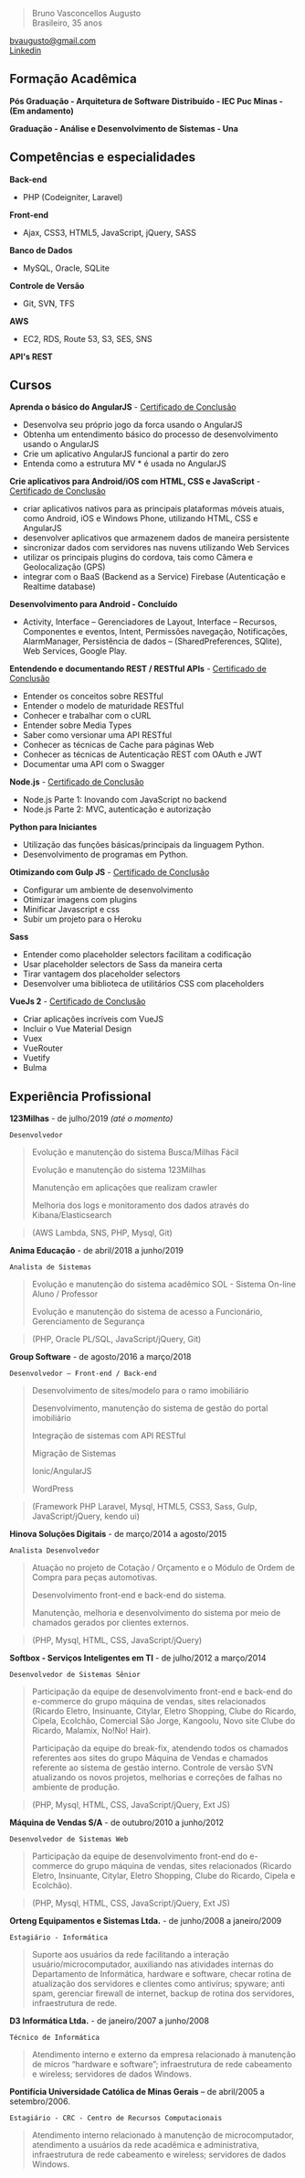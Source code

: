 >Bruno Vasconcellos Augusto     
>Brasileiro, 35 anos    

[bvaugusto@gmail.com](bvaugusto@gmail.com)      
[Linkedin](https://www.linkedin.com/in/bvaugusto)            

## Formação Acadêmica

**Pós Graduação - Arquitetura de Software Distribuído - IEC Puc Minas - (Em andamento)**

**Graduação - Análise e Desenvolvimento de Sistemas - Una**

## Competências e especialidades

**Back-end**
* PHP (Codeigniter, Laravel)

**Front-end**
* Ajax, CSS3, HTML5, JavaScript, jQuery, SASS

**Banco de Dados**
* MySQL, Oracle, SQLite

**Controle de Versão**
* Git, SVN, TFS

**AWS**
* EC2, RDS, Route 53, S3, SES, SNS

**API's REST**

## Cursos

**Aprenda o básico do AngularJS** - [Certificado de Conclusão](https://www.udemy.com/certificate/UC-CBPC3ZTW/)
* Desenvolva seu próprio jogo da forca usando o AngularJS
* Obtenha um entendimento básico do processo de desenvolvimento usando o AngularJS
* Crie um aplicativo AngularJS funcional a partir do zero
* Entenda como a estrutura MV * é usada no AngularJS

**Crie aplicativos para Android/iOS com HTML, CSS e JavaScript** - [Certificado de Conclusão](https://www.udemy.com/certificate/UC-KBN0Y34Z/)
* criar aplicativos nativos para as principais plataformas móveis atuais, como Android, iOS e Windows Phone, utilizando HTML, CSS e AngularJS
* desenvolver aplicativos que armazenem dados de maneira persistente
* sincronizar dados com servidores nas nuvens utilizando Web Services
* utilizar os principais plugins do cordova, tais como Câmera e Geolocalização (GPS)
* integrar com o BaaS (Backend as a Service) Firebase (Autenticação e Realtime database)

**Desenvolvimento para Android - Concluído**
* Activity, Interface – Gerenciadores de Layout, Interface –
Recursos, Componentes e eventos, Intent, Permissões navegação, Notificações, AlarmManager, 
Persistência de dados – (SharedPreferences, SQlite), Web Services, Google Play.

**Entendendo e documentando REST / RESTful APIs** - [Certificado de Conclusão](https://www.udemy.com/certificate/UC-VVE4ODGX/)
* Entender os conceitos sobre RESTful
* Entender o modelo de maturidade RESTful
* Conhecer e trabalhar com o cURL
* Entender sobre Media Types
* Saber como versionar uma API RESTful
* Conhecer as técnicas de Cache para páginas Web
* Conhecer as técnicas de Autenticação REST com OAuth e JWT
* Documentar uma API com o Swagger

**Node.js** - [Certificado de Conclusão](https://cursos.alura.com.br/user/bvaugusto/fullCertificate/eb3486edab62f781179cd74d838795ee)
* Node.js Parte 1: Inovando com JavaScript no backend
* Node.js Parte 2: MVC, autenticação e autorização

**Python para Iniciantes**
* Utilização das funções básicas/principais da linguagem Python.
* Desenvolvimento de programas em Python.

**Otimizando com Gulp JS** - [Certificado de Conclusão](https://www.udemy.com/certificate/UC-FJW6QOUQ/)
* Configurar um ambiente de desenvolvimento
* Otimizar imagens com plugins
* Minificar Javascript e css
* Subir um projeto para o Heroku

**Sass**
* Entender como placeholder selectors facilitam a codificação
* Usar placeholder selectors de Sass da maneira certa
* Tirar vantagem dos placeholder selectors
* Desenvolver uma biblioteca de utilitários CSS com placeholders

**VueJs 2** - [Certificado de Conclusão](https://www.udemy.com/certificate/UC-GQ49BGM8/)
* Criar aplicações incríveis com VueJS
* Incluir o Vue Material Design
* Vuex
* VueRouter
* Vuetify
* Bulma

## Experiência Profissional

**123Milhas** - de julho/2019 *(até o momento)*

    Desenvolvedor
>Evolução e manutenção do sistema Busca/Milhas Fácil
>
>Evolução e manutenção do sistema 123Milhas
>
>Manutenção em aplicações que realizam crawler
>
>Melhoria dos logs e monitoramento dos dados através do Kibana/Elasticsearch

>(AWS Lambda, SNS, PHP, Mysql, Git)

**Anima Educação** - de abril/2018 a junho/2019

    Analista de Sistemas
>Evolução e manutenção do sistema acadêmico SOL - Sistema On-line Aluno / Professor
>
>Evolução e manutenção do sistema de acesso a Funcionário, Gerenciamento de Segurança

>(PHP, Oracle PL/SQL, JavaScript/jQuery, Git)

**Group Software** - de agosto/2016 a março/2018

    Desenvolvedor – Front-end / Back-end
>Desenvolvimento de sites/modelo para o ramo imobiliário
>
>Desenvolvimento, manutenção do sistema de gestão do portal imobiliário
>
>Integração de sistemas com API RESTful
>
>Migração de Sistemas
>
>Ionic/AngularJS
>
>WordPress

>(Framework PHP Laravel, Mysql, HTML5, CSS3, Sass, Gulp, JavaScript/jQuery, kendo ui)

**Hinova Soluções Digitais** - de março/2014 a agosto/2015

    Analista Desenvolvedor
>Atuação no projeto de Cotação / Orçamento e o Módulo de Ordem de Compra para peças automotivas.
>
>Desenvolvimento front-end e back-end do sistema.
>
>Manutenção, melhoria e desenvolvimento do sistema por meio de chamados gerados por clientes externos.

>(PHP, Mysql, HTML, CSS, JavaScript/jQuery)

**Softbox - Serviços Inteligentes em TI** - de julho/2012 a março/2014

    Desenvolvedor de Sistemas Sênior
>Participação da equipe de desenvolvimento front-end e back-end do e-commerce do grupo máquina de vendas, sites 
relacionados (Ricardo Eletro, Insinuante, Citylar, Eletro Shopping, Clube do Ricardo, Cipela, Ecolchão, 
Comercial São Jorge, Kangoolu, Novo site Clube do Ricardo, Malamix, No!No! Hair).
>
>Participação da equipe do break-fix, atendendo todos os chamados referentes aos sites do grupo Máquina de Vendas e 
chamados referente ao sistema de gestão interno. Controle de versão SVN atualizando os novos projetos, melhorias e 
correções de falhas no ambiente de produção.

>(PHP, Mysql, HTML, CSS, JavaScript/jQuery, Ext JS)

**Máquina de Vendas S/A** - de outubro/2010 a junho/2012
    
    Desenvolvedor de Sistemas Web
>Participação da equipe de desenvolvimento front-end do e-commerce do grupo máquina de vendas, sites relacionados 
(Ricardo Eletro, Insinuante, Citylar, Eletro Shopping, Clube do Ricardo, Cipela e Ecolchão).

>(PHP, Mysql, HTML, CSS, JavaScript/jQuery, Ext JS)

**Orteng Equipamentos e Sistemas Ltda.** - de junho/2008 a janeiro/2009

    Estagiário - Informática
>Suporte aos usuários da rede facilitando a interação usuário/microcomputador, auxiliando nas atividades internas do 
Departamento de Informática, hardware e software, checar rotina de atualização dos servidores e clientes como antivírus; 
spyware; anti spam, gerenciar firewall de internet, backup de rotina dos servidores, infraestrutura de rede.

**D3 Informática Ltda.** - de janeiro/2007 a junho/2008

    Técnico de Informática
>Atendimento interno e externo da empresa relacionado à manutenção de micros “hardware e software”; infraestrutura 
de rede cabeamento e wireless; servidores de dados Windows.

**Pontifícia Universidade Católica de Minas Gerais** – de abril/2005 a
setembro/2006.

    Estagiário - CRC - Centro de Recursos Computacionais
>Atendimento interno relacionado à manutenção de microcomputador, atendimento a usuários da rede acadêmica 
e administrativa, infraestrutura de rede cabeamento e wireless; servidores de dados Windows.
